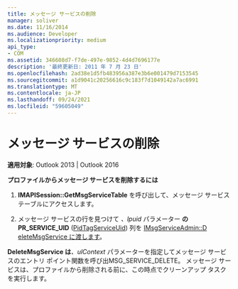 ```yaml
---
title: メッセージ サービスの削除
manager: soliver
ms.date: 11/16/2014
ms.audience: Developer
ms.localizationpriority: medium
api_type:
- COM
ms.assetid: 346608d7-f7de-497e-9852-4d4d7696177e
description: '最終更新日: 2011 年 7 月 23 日'
ms.openlocfilehash: 2ad38e1d5fb483956a387e3b6e001479d7153545
ms.sourcegitcommit: a1d9041c20256616c9c183f7d1049142a7ac6991
ms.translationtype: MT
ms.contentlocale: ja-JP
ms.lasthandoff: 09/24/2021
ms.locfileid: "59605049"
---
```

# <a name="deleting-a-message-service"></a>メッセージ サービスの削除

  
  
**適用対象**: Outlook 2013 | Outlook 2016 
  
 **プロファイルからメッセージ サービスを削除するには**
  
1. **IMAPISession::GetMsgServiceTable** を呼び出して、メッセージ サービス テーブルにアクセスします。 
    
2. メッセージ サービスの行を見つけて _、lpuid_ パラメーター **の PR_SERVICE_UID** ([PidTagServiceUid](pidtagserviceuid-canonical-property.md)) 列を [IMsgServiceAdmin::D eleteMsgService に渡します](imsgserviceadmin-deletemsgservice.md)。 
    
 **DeleteMsgService は**_、ulContext_ パラメーターを指定してメッセージ サービスのエントリ ポイント関数を呼び出MSG_SERVICE_DELETE。 メッセージ サービスは、プロファイルから削除される前に、この時点でクリーンアップ タスクを実行します。 
  

